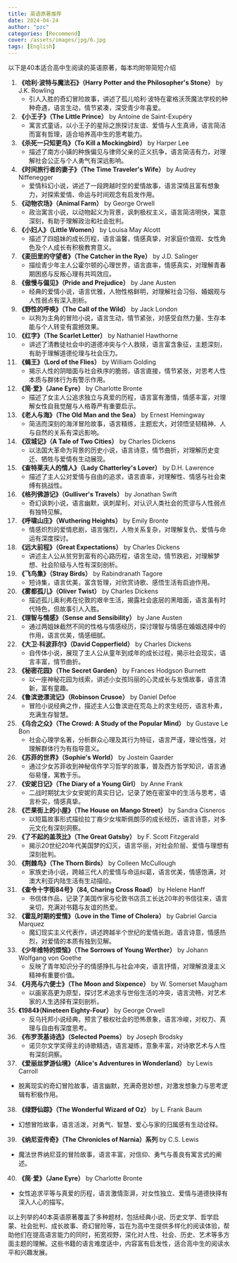 ```yaml
---
title: 英语原著推荐
date: 2024-04-24
author: "pzc"
categories: [Recommend]
cover: /assets/images/jpg/6.jpg
tags: [English]
---
```

以下是40本适合高中生阅读的英语原著，每本均附带简短介绍

1. **《哈利·波特与魔法石》（Harry Potter and the Philosopher's Stone）** by J.K. Rowling
   - 引人入胜的奇幻冒险故事，讲述了孤儿哈利·波特在霍格沃茨魔法学校的种种奇遇，语言生动，情节紧凑，深受青少年喜爱。
2. **《小王子》（The Little Prince）** by Antoine de Saint-Exupéry
   - 寓言式童话，以小王子的星际之旅探讨友谊、爱情与人生真谛，语言简洁而富有哲理，适合培养高中生的思考能力。
3. **《杀死一只知更鸟》（To Kill a Mockingbird）** by Harper Lee
   - 描述了南方小镇的种族偏见与律师父亲的正义抗争，语言简洁有力，对理解社会公正与个人勇气有深远影响。
4. **《时间旅行者的妻子》（The Time Traveler's Wife）** by Audrey Niffenegger
   - 爱情科幻小说，讲述了一段跨越时空的爱情故事，语言深情且富有想象力，对探索爱情、命运与时间观念有启发作用。
5. **《动物农场》（Animal Farm）** by George Orwell
   - 政治寓言小说，以动物起义为背景，讽刺极权主义，语言简洁明快，寓意深刻，有助于理解政治和社会批判。
6. **《小妇人》（Little Women）** by Louisa May Alcott
   - 描述了四姐妹的成长历程，语言温馨，情感真挚，对家庭价值观、女性角色及个人成长有积极教育意义。
7. **《麦田里的守望者》（The Catcher in the Rye）** by J.D. Salinger
   - 描绘青少年主人公霍尔顿的心理世界，语言直率，情感真实，对理解青春期困惑与反叛心理有共鸣效应。
8. **《傲慢与偏见》（Pride and Prejudice）** by Jane Austen
   - 经典的爱情小说，语言优雅，人物性格鲜明，对理解社会习俗、婚姻观与人性弱点有深入剖析。
9. **《野性的呼唤》（The Call of the Wild）** by Jack London
   - 以狗为主角的冒险小说，语言生动，情节紧张，对感受自然力量、生存本能与个人转变有震撼效果。
10. **《红字》（The Scarlet Letter）** by Nathaniel Hawthorne
    - 讲述了清教徒社会中的道德冲突与个人救赎，语言富含象征，主题深刻，有助于理解道德伦理与社会压力。
11. **《蝇王》（Lord of the Flies）** by William Golding
    - 揭示人性的阴暗面与社会秩序的脆弱，语言直接，情节紧张，对思考人性本质与群体行为有警示作用。
12. **《简·爱》（Jane Eyre）** by Charlotte Bronte
    - 描述了女主人公追求独立与真爱的历程，语言富有激情，情感丰富，对理解女性自我觉醒与人格尊严有重要启示。
13. **《老人与海》（The Old Man and the Sea）** by Ernest Hemingway
    - 简洁而深刻的海洋冒险故事，语言精练，主题宏大，对领悟坚韧精神、人与自然的关系有深远影响。
14. **《双城记》（A Tale of Two Cities）** by Charles Dickens
    - 以法国大革命为背景的历史小说，语言诗意，情节曲折，对理解历史变迁、牺牲与爱情有生动展现。
15. **《查特莱夫人的情人》（Lady Chatterley's Lover）** by D.H. Lawrence
    - 描述了主人公对爱情与自由的追求，语言直率，对理解性、情感与社会束缚有挑战性。
16. **《格列佛游记》（Gulliver's Travels）** by Jonathan Swift
    - 奇幻讽刺小说，语言幽默，讽刺犀利，对认识人类社会的荒谬与人性弱点有独特见解。
17. **《呼啸山庄》（Wuthering Heights）** by Emily Bronte
    - 情感炽烈的爱情悲剧，语言强烈，人物关系复杂，对理解复仇、爱情与命运有深度探讨。
18. **《远大前程》（Great Expectations）** by Charles Dickens
    - 讲述主人公从贫穷到富有的心路历程，语言生动，情节跌宕，对理解梦想、社会阶级与人性有深刻剖析。
19. **《飞鸟集》（Stray Birds）** by Rabindranath Tagore
    - 短诗集，语言优美，富含哲理，对欣赏诗歌、感悟生活有启迪作用。
20. **《雾都孤儿》（Oliver Twist）** by Charles Dickens
    - 描述孤儿奥利弗在伦敦的艰辛生活，揭露社会底层的黑暗面，语言虽有时代特色，但故事引人入胜。
21. **《理智与情感》（Sense and Sensibility）** by Jane Austen
    - 通过两姐妹截然不同的性格与情感经历，探讨理智与情感在婚姻选择中的作用，语言优美，情感细腻。
22. **《大卫·科波菲尔》（David Copperfield）** by Charles Dickens
    - 自传体小说，展现了主人公从童年到成年的成长过程，揭示社会现实，语言丰富，情节曲折。
23. **《秘密花园》（The Secret Garden）** by Frances Hodgson Burnett
    - 以一座神秘花园为线索，讲述小女孩玛丽的心灵成长与友情故事，语言清新，富有童趣。
24. **《鲁滨逊漂流记》（Robinson Crusoe）** by Daniel Defoe
    - 冒险小说经典之作，描述主人公鲁滨逊在荒岛上的求生经历，语言朴素，充满生存智慧。
25. **《乌合之众》（The Crowd: A Study of the Popular Mind）** by Gustave Le Bon
    - 社会心理学名著，分析群众心理及其行为特征，语言严谨，理论性强，对理解群体行为有指导意义。
26. **《苏菲的世界》（Sophie's World）** by Jostein Gaarder
    - 通过少女苏菲收到神秘信件学习哲学的故事，普及西方哲学知识，语言通俗易懂，寓教于乐。
27. **《安妮日记》（The Diary of a Young Girl）** by Anne Frank
    - 二战时期犹太少女安妮的真实日记，记录了她在密室中的生活与思考，语言朴实，情感真挚。
28. **《芒果街上的小屋》（The House on Mango Street）** by Sandra Cisneros
    - 以短篇故事形式描绘拉丁裔少女埃斯佩朗莎的成长经历，语言诗意，对多元文化有深刻洞察。
29. **《了不起的盖茨比》（The Great Gatsby）** by F. Scott Fitzgerald
    - 揭示20世纪20年代美国梦的幻灭，语言华丽，对社会阶层、爱情与理想有深刻批判。
30. **《荆棘鸟》（The Thorn Birds）** by Colleen McCullough
    - 家族史诗小说，跨越三代人的爱情与命运纠葛，语言优美，情感饱满，对澳大利亚内陆生活有生动描绘。
31. **《查令十字街84号》（84, Charing Cross Road）** by Helene Hanff
    - 书信体作品，记录了美国作家与伦敦书店员工长达20年的书信往来，语言亲切，充满对书籍与友谊的热爱。
32. **《霍乱时期的爱情》（Love in the Time of Cholera）** by Gabriel Garcia Marquez
    - 魔幻现实主义代表作，讲述跨越半个世纪的爱情长跑，语言诗意，情感热烈，对爱情的本质有独到见解。
33. **《少年维特的烦恼》（The Sorrows of Young Werther）** by Johann Wolfgang von Goethe
    - 反映了青年知识分子的情感挣扎与社会冲突，语言抒情，对理解浪漫主义精神有重要价值。
34. **《月亮与六便士》（The Moon and Sixpence）** by W. Somerset Maugham
    - 以画家高更为原型，探讨艺术追求与世俗生活的冲突，语言流畅，对艺术家的人生选择有深刻剖析。
35. **《1984》（Nineteen Eighty-Four）** by George Orwell
    - 反乌托邦小说经典，预言了极权社会的恐怖景象，语言冷峻，对权力、真理与自由有深度思考。
36. **《布罗茨基诗选》（Selected Poems）** by Joseph Brodsky
    - 诺贝尔文学奖得主的诗歌精选，语言凝练，意象丰富，对诗歌艺术与人性有深刻洞察。
37. **《爱丽丝梦游仙境》（Alice's Adventures in Wonderland）** by Lewis Carroll
   - 脱离现实的奇幻冒险故事，语言幽默，充满奇思妙想，对激发想象力与思考逻辑有积极作用。
38. **《绿野仙踪》（The Wonderful Wizard of Oz）** by L. Frank Baum
   - 幻想冒险故事，语言活泼，对勇气、智慧、爱心与家的归属感有生动诠释。
39. **《纳尼亚传奇》（The Chronicles of Narnia）系列** by C.S. Lewis
   - 魔法世界纳尼亚的冒险故事，语言丰富，对信仰、勇气与善良有寓言式的阐述。
40. **《简·爱》（Jane Eyre）** by Charlotte Bronte
   - 女性追求平等与真爱的历程，语言激情澎湃，对女性独立、爱情与道德抉择有深入人心的描写。

以上列举的40本英语原著覆盖了多种题材，包括经典小说、历史文学、哲学启蒙、社会批判、成长故事、奇幻冒险等，旨在为高中生提供多样化的阅读体验，帮助他们在提高语言能力的同时，拓宽视野，深化对人性、社会、历史、艺术等多方面主题的理解。这些书籍的语言难度适中，内容富有启发性，适合高中生的阅读水平和兴趣发展。